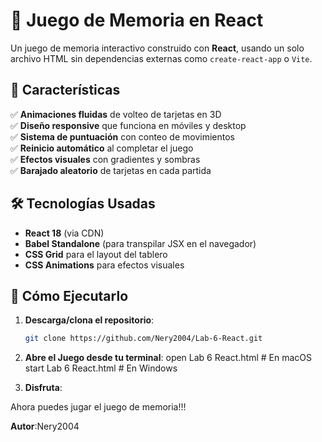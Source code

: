 # 🧠 Juego de Memoria en React

Un juego de memoria interactivo construido con **React**, usando un solo archivo HTML sin dependencias externas como `create-react-app` o `Vite`.  

## 🎯 Características

✅ **Animaciones fluidas** de volteo de tarjetas en 3D  
✅ **Diseño responsive** que funciona en móviles y desktop  
✅ **Sistema de puntuación** con conteo de movimientos  
✅ **Reinicio automático** al completar el juego  
✅ **Efectos visuales** con gradientes y sombras  
✅ **Barajado aleatorio** de tarjetas en cada partida  

## 🛠️ Tecnologías Usadas

- **React 18** (via CDN)  
- **Babel Standalone** (para transpilar JSX en el navegador)  
- **CSS Grid** para el layout del tablero  
- **CSS Animations** para efectos visuales  

## 🚀 Cómo Ejecutarlo

1. **Descarga/clona el repositorio**:
   ```bash
   git clone https://github.com/Nery2004/Lab-6-React.git
2. **Abre el Juego desde tu terminal**:
open Lab 6 React.html  # En macOS
start Lab 6 React.html # En Windows

3. **Disfruta**:

Ahora puedes jugar el juego de memoria!!!

**Autor**:Nery2004



   
